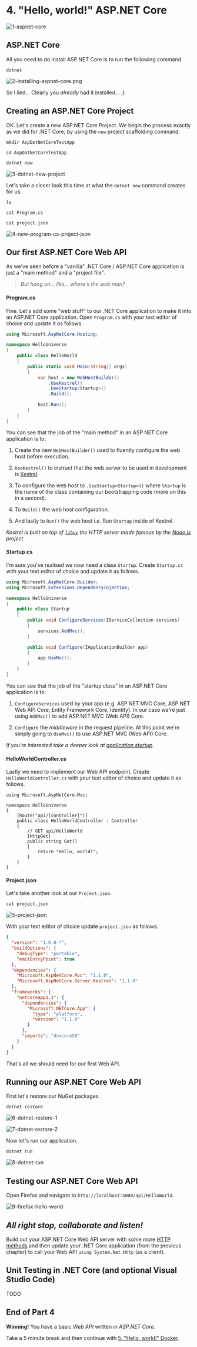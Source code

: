 # 4. "Hello, world!" ASP.NET Core

![1-aspnet-core](Part4/1-aspnet-core.png)

## ASP.NET Core

All you need to do install ASP.NET Core is to run the following command.

```
dotnet
```

![2-installing-aspnet-core.png](Part4/2-installing-aspnet-core.png)

So I lied... Clearly you _already_ had it installed... ;)

## Creating an ASP.NET Core Project

OK. Let's create a new ASP.NET Core Project. We begin the process exactly as we did for .NET Core; by using the `new` project scaffolding command.

```
mkdir AspDotNetCoreTestApp
```

```
cd AspDotNetCoreTestApp
```

```
dotnet new
```

![3-dotnet-new-project](Part4/3-dotnet-new-project.png)

Let's take a closer look this time at what the `dotnet new` command creates for us.

```
ls
```

```
cat Program.cs
```

```
cat project.json
```

![4-new-program-cs-project-json](Part4/4-new-program-cs-project-json.png)

## Our first ASP.NET Core Web API

As we've seen before a "vanilla" .NET Core / ASP.NET Core application is just a "main method" and a "project file".

> _But hang on... like... where's the web man?_

#### Program.cs

Fine. Let's add some "web stuff" to our .NET Core application to make it into an ASP.NET Core application. Open `Program.cs` with your text editor of choice and update it as follows.

```C#
using Microsoft.AspNetCore.Hosting;

namespace HelloUniverse
{
    public class HelloWorld
    {
        public static void Main(string[] args)
        {
            var host = new WebHostBuilder()
                .UseKestrel()
                .UseStartup<Startup>()
                .Build();

            host.Run();
        }
    }
}
```

You can see that the job of the "main method" in an ASP.NET Core application is to:

1. Create the new `WebHostBuilder()` used to fluently configure the web host before execution.

2. `UseKestrel()` to instruct that the web server to be used in development is [Kestrel](https://github.com/aspnet/KestrelHttpServer).

3. To configure the web host to `.UseStartup<Startup>()` where `Startup` is the name of the class containing our bootstrapping code (more on this in a second).

4. To `Build()` the web host configuration.

5. And lastly to `Run()` the web host i.e. Run `Startup` inside of Kestrel.

_Kestrel is built on top of [`libuv`](https://github.com/libuv/libuv) the HTTP server made famous by the [Node.js](https://nodejs.org/en/) project._

#### Startup.cs

I'm sure you've realised we now need a class `Startup`. Create `Startup.cs` with your text editor of choice and update it as follows.

```C#
using Microsoft.AspNetCore.Builder;
using Microsoft.Extensions.DependencyInjection;

namespace HelloUniverse
{
    public class Startup
    {
        public void ConfigureServices(IServiceCollection services)
        {
            services.AddMvc();
        }

        public void Configure(IApplicationBuilder app)
        {
            app.UseMvc();
        }
    }
}
```

You can see that the job of the "startup class" in an ASP.NET Core application is to:

1. `ConfigureServices` used by your app (e.g. ASP.NET MVC Core, ASP.NET Web API Core, Entity Framework Core, Identity). In our case we're just using `AddMvc()` to add ASP.NET MVC (Web API) Core.

2. `Configure` the _middleware_ in the request pipeline. At this point we're simply going to `UseMvc()` to use ASP.NET MVC (Web API) Core.

_If you're interested take a deeper look at [application startup](https://docs.asp.net/en/latest/fundamentals/startup.html)._

#### HelloWorldController.cs

Lastly we need to implement our Web API endpoint. Create `HelloWorldController.cs` with your text editor of choice and update it as follows.

```
using Microsoft.AspNetCore.Mvc;

namespace HelloUniverse
{
    [Route("api/[controller]")]
    public class HelloWorldController : Controller
    {
        // GET api/HelloWorld
        [HttpGet]
        public string Get()
        {
            return "Hello, world!";
        }
    }
}
```

#### Project.json

Let's take another look at our `Project.json`.

```
cat project.json
```

![5-project-json](Part4/5-project-json.png)

With your text editor of choice update `project.json` as follows.

```json
{
  "version": "1.0.0-*",
  "buildOptions": {
    "debugType": "portable",
    "emitEntryPoint": true
  },
  "dependencies": {
    "Microsoft.AspNetCore.Mvc": "1.1.0",
    "Microsoft.AspNetCore.Server.Kestrel": "1.1.0"
  },
  "frameworks": {
    "netcoreapp1.1": {
      "dependencies": {
        "Microsoft.NETCore.App": {
          "type": "platform",
          "version": "1.1.0"
        }
      },
      "imports": "dnxcore50"
    }
  }
}
```

That's all we should need for our first Web API.

## Running our ASP.NET Core Web API

First let's restore our NuGet packages.

```
dotnet restore
```

![6-dotnet-restore-1](Part4/6-dotnet-restore-1.png)

![7-dotnet-restore-2](Part4/7-dotnet-restore-2.png)

Now let's run our application.

```
dotnet run
```

![8-dotnet-run](Part4/8-dotnet-run.png)

## Testing our ASP.NET Core Web API

Open Firefox and navigate to `http://localhost:5000/api/HelloWorld`.

![9-firefox-hello-world](Part4/9-firefox-hello-world.png)

## _All right stop, collaborate and listen!_

Build out your ASP.NET Core Web API server with some more [HTTP methods](https://www.w3.org/Protocols/rfc2616/rfc2616-sec9.html) and then update your .NET Core application (from the previous chapter) to call your Web API `using System.Net.Http` (as a client).

## Unit Testing in .NET Core (and optional Visual Studio Code)

TODO

## End of Part 4

__Winning!__ You have a basic _Web API_ written in _ASP.NET Core_.

Take a 5 minute break and then continue with [5. "Hello, world!" Docker](Part5.md).
